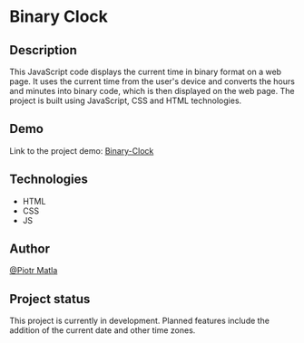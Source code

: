 # Binary Clock

## Description 
This JavaScript code displays the current time in binary format on a web page. It uses the current time from the user's device and converts the hours and minutes into binary code, which is then displayed on the web page. The project is built using JavaScript, CSS and HTML technologies.

## Demo
Link to the project demo: [Binary-Clock](https://piotrmatla.github.io/binary-clock/)

## Technologies
- HTML
- CSS
- JS

## Author
[@Piotr Matla](https://github.com/piotrMatla)

## Project status
This project is currently in development. Planned features include the addition of the current date and other time zones.
